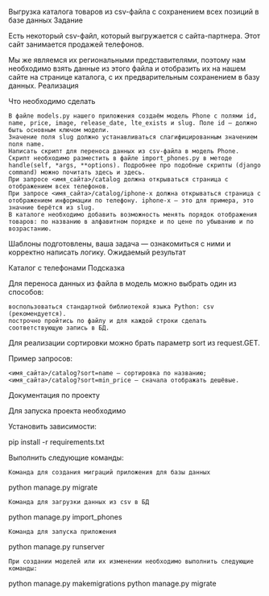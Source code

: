Выгрузка каталога товаров из csv-файла с сохранением всех позиций в базе данных
Задание

Есть некоторый csv-файл, который выгружается с сайта-партнера. Этот сайт занимается продажей телефонов.

Мы же являемся их региональными представителями, поэтому нам необходимо взять данные из этого файла и отобразить их на нашем сайте на странице каталога, с их предварительным сохранением в базу данных.
Реализация

Что необходимо сделать

    В файле models.py нашего приложения создаём модель Phone с полями id, name, price, image, release_date, lte_exists и slug. Поле id — должно быть основным ключом модели.
    Значение поля slug должно устанавливаться слагифицированным значением поля name.
    Написать скрипт для переноса данных из csv-файла в модель Phone. Скрипт необходимо разместить в файле import_phones.py в методе handle(self, *args, **options). Подробнее про подобные скрипты (django command) можно почитать здесь и здесь.
    При запросе <имя_сайта>/catalog должна открываться страница с отображением всех телефонов.
    При запросе <имя_сайта>/catalog/iphone-x должна открываться страница с отображением информации по телефону. iphone-x — это для примера, это значние берётся из slug.
    В каталоге необходимо добавить возможность менять порядок отображения товаров: по названию в алфавитном порядке и по цене по убыванию и по возрастанию.

Шаблоны подготовлены, ваша задача — ознакомиться с ними и корректно написать логику.
Ожидаемый результат

Каталог с телефонами
Подсказка

Для переноса данных из файла в модель можно выбрать один из способов:

    воспользоваться стандартной библиотекой языка Python: csv (рекомендуется).
    построчно пройтись по файлу и для каждой строки сделать соответствующую запись в БД.

Для реализации сортировки можно брать параметр sort из request.GET.

Пример запросов:

    <имя_сайта>/catalog?sort=name — сортировка по названию;
    <имя_сайта>/catalog?sort=min_price — сначала отображать дешёвые.

Документация по проекту

Для запуска проекта необходимо

Установить зависимости:

pip install -r requirements.txt

Выполнить следующие команды:

    Команда для создания миграций приложения для базы данных

python manage.py migrate

    Команда для загрузки данных из csv в БД

python manage.py import_phones

    Команда для запуска приложения

python manage.py runserver

    При создании моделей или их изменении необходимо выполнить следующие команды:

python manage.py makemigrations
python manage.py migrate

